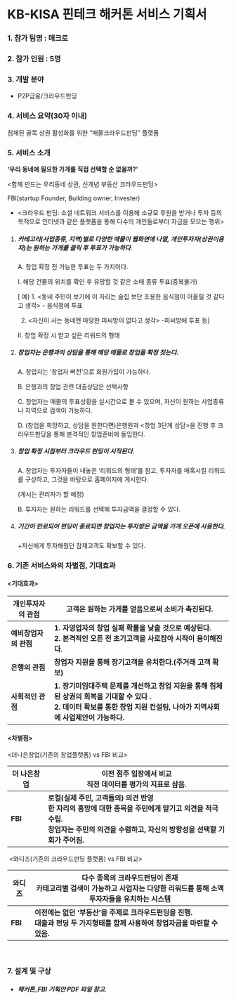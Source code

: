 # KB-KISA 핀테크 해커톤 서비스 기획서

### 1. 참가 팀명 : 매크로



### 2. 참가 인원 : 5명	



### 3. 개발 분야

- P2P금융/크라우드펀딩 

  

### 4. 서비스 요약(30자 이내)

침체된 골목 상권 활성화를 위한 “매물크라우드펀딩” 플랫폼



### 5. 서비스 소개

**‘우리 동네에 필요한 가게를 직접 선택할 순 없을까?’**

<함께 만드는 우리동네 상권, 신개념 부동산 크라우드펀딩>

FBI(startup Founder, Building owner, Invester)



- <크라우드 펀딩: 소셜 네트워크 서비스를 이용해 소규모 후원을 받거나 투자 등의 목적으로 인터넷과 같은 플랫폼을 통해 다수의 개인들로부터 자금을 모으는 행위>



1. ##### 카테고리(사업종류, 지역)별로 다양한 매물이 웹화면에 나열, 개인투자자(상권이용자)는 원하는 가게를 클릭 후 투표가 가능하다.

   A.	창업 확정 전 가능한 투표는 두 가지이다.

   I.	해당 건물의 위치를 확인 후 유망할 것 같은 소매 종류 투표(중복불가)

   [ 예)  1. <동네 주민이 보기에 이 자리는 술집 보단 조용한 음식점이 어울릴 것 같다고 생각> - 음식점에 투표

      2. <자신이 사는 동네엔 마땅한 피씨방이 없다고 생각> -피씨방에 투표 등] 

         

   II.	창업 확정 시 받고 싶은 리워드의 형태

   

2. ##### 창업자는 은행과의 상담을 통해 해당 매물로 창업을 확정 짓는다.

   A.	창업자는 ‘창업자 버전’으로 회원가입이 가능하다.

   B.	은행과의 창업 관련 대출상담은 선택사항

   C.	창업자는 매물의 투표상황을 실시간으로 볼 수 있으며, 자신이 원하는 사업종류나 지역으로 검색이 가능하다. 

   D.	(창업을 희망하고, 상담을 원한다면)은행원과 <창업 3단계 상담>을 진행 후 크라우드펀딩을 통해 본격적인 창업준비에 돌입한다.

   

3. ##### 창업 확정 시점부터 크라우드 펀딩이 시작된다.

   A.	창업자는 투자자들이 내놓은 ‘리워드의 형태’를 참고, 투자자를 매혹시킬 리워드를 구상하고, 그것을 바탕으로 홈페이지에 게시한다.

   (게시는 관리자가 할 예정)

   B.	투자자는 원하는 리워드를 선택해 투자금액을 결정할 수 있다.

   

4. ##### 기간이 만료되어 펀딩이 종료되면 창업자는 투자받은 금액을 가게 오픈에 사용한다.

   +자신에게 투자해줬던 잠재고객도 확보할 수 있다.



### 6. 기존 서비스와의 차별점, 기대효과

#### <기대효과>

| 개인투자자의 관점     | 고객은 원하는 가게를 얻음으로써 소비가 촉진된다.             |
| --------------------- | ------------------------------------------------------------ |
| **예비창업자의 관점** | **1. 자영업자의 창업 실패 확률을 낮출 것으로 예상된다.<br /> 2. 본격적인 오픈 전 초기고객을 사로잡아 시작이 용이해진다.** |
| **은행의 관점**       | **창업자 지원을 통해 장기고객을 유치한다.(주거래 고객 확보)** |
| **사회적인 관점**     | **1. 장기미임대주택 문제를 개선하고 창업 지원을 통해 침체된 상권의 회복을 기대할 수 있다 .<br />2. 데이터 확보를 통한 창업 지원 컨설팅, 나아가 지역사회에 사업제안이 가능하다.** |



#### <차별점>



<더나은창업(기존의 창업플랫폼) vs FBI 비교> 

| 더 나은창업 | 이전 점주 입장에서 비교 <br />직전 데이터를 평가의 지표로 삼음. |
| ----------- | ------------------------------------------------------------ |
| **FBI**     | **로컬(실제 주민, 고객들의) 의견 반영<br/>한 자리의 흥망에 대한 종목을 주민에게 맡기고 의견을 적극 수립. <br/>창업자는 주민의 의견을 수렴하고, 자신의 방향성을 선택할 기회가 주어짐.** |



​	<와디즈(기존의 크라우드펀딩 플랫폼) vs FBI 비교> 

| 와디즈  | 다수 종목의 크라우드펀딩이 존재<br/>카테고리별 검색이 가능하고 사업자는 다양한 리워드를 통해 소액투자자들을 유치하는 시스템 |
| ------- | ------------------------------------------------------------ |
| **FBI** | **이전에는 없던 ‘부동산’을 주제로 크라우드펀딩을 진행.<br/>대출과 펀딩 두 가지형태를 함께 사용하여 창업자금을 마련할 수 있음.** |

​	


	

### 	7. 설계 및 구상

- ##### 해커톤_FBI 기획안 PDF 파일 참고.





​                                               

   